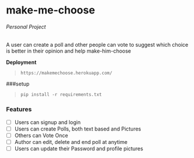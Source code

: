 # make-me-choose

###### Personal Project
A user can create a poll and other people can vote to suggest which choice 
is better in their opinion and help make-him-choose

**Deployment**
>```
>https://makemechoose.herokuapp.com/
>```

###setup
>```
>pip install -r requirements.txt
>```

### Features

* [ ] Users can signup and login
* [ ] Users can create Polls, both text based and Pictures
* [ ] Others can Vote Once
* [ ] Author can edit,  delete and end poll at anytime
* [ ] Users can update their Password and profile pictures

